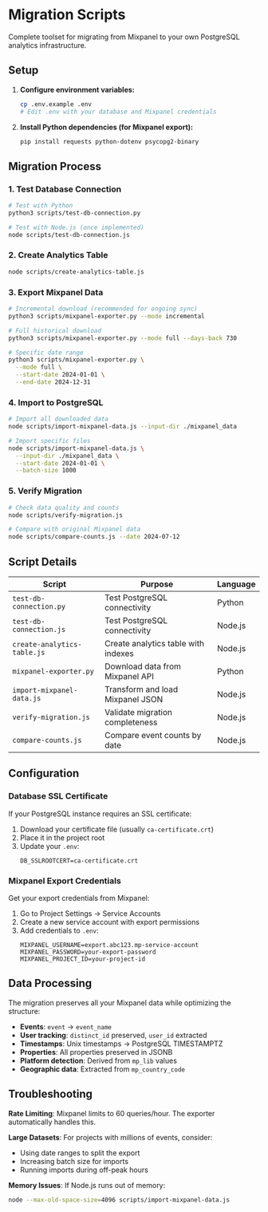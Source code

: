 # Migration Scripts

Complete toolset for migrating from Mixpanel to your own PostgreSQL analytics infrastructure.

## Setup

1. **Configure environment variables:**
   ```bash
   cp .env.example .env
   # Edit .env with your database and Mixpanel credentials
   ```

2. **Install Python dependencies (for Mixpanel export):**
   ```bash
   pip install requests python-dotenv psycopg2-binary
   ```

## Migration Process

### 1. Test Database Connection
```bash
# Test with Python
python3 scripts/test-db-connection.py

# Test with Node.js (once implemented)
node scripts/test-db-connection.js
```

### 2. Create Analytics Table
```bash
node scripts/create-analytics-table.js
```

### 3. Export Mixpanel Data
```bash
# Incremental download (recommended for ongoing sync)
python3 scripts/mixpanel-exporter.py --mode incremental

# Full historical download
python3 scripts/mixpanel-exporter.py --mode full --days-back 730

# Specific date range
python3 scripts/mixpanel-exporter.py \
  --mode full \
  --start-date 2024-01-01 \
  --end-date 2024-12-31
```

### 4. Import to PostgreSQL
```bash
# Import all downloaded data
node scripts/import-mixpanel-data.js --input-dir ./mixpanel_data

# Import specific files
node scripts/import-mixpanel-data.js \
  --input-dir ./mixpanel_data \
  --start-date 2024-01-01 \
  --batch-size 1000
```

### 5. Verify Migration
```bash
# Check data quality and counts
node scripts/verify-migration.js

# Compare with original Mixpanel data
node scripts/compare-counts.js --date 2024-07-12
```

## Script Details

| Script | Purpose | Language |
|--------|---------|----------|
| `test-db-connection.py` | Test PostgreSQL connectivity | Python |
| `test-db-connection.js` | Test PostgreSQL connectivity | Node.js |
| `create-analytics-table.js` | Create analytics table with indexes | Node.js |
| `mixpanel-exporter.py` | Download data from Mixpanel API | Python |
| `import-mixpanel-data.js` | Transform and load Mixpanel JSON | Node.js |
| `verify-migration.js` | Validate migration completeness | Node.js |
| `compare-counts.js` | Compare event counts by date | Node.js |

## Configuration

### Database SSL Certificate

If your PostgreSQL instance requires an SSL certificate:

1. Download your certificate file (usually `ca-certificate.crt`)
2. Place it in the project root
3. Update your `.env`:
   ```
   DB_SSLROOTCERT=ca-certificate.crt
   ```

### Mixpanel Export Credentials

Get your export credentials from Mixpanel:
1. Go to Project Settings → Service Accounts
2. Create a new service account with export permissions
3. Add credentials to `.env`:
   ```
   MIXPANEL_USERNAME=export.abc123.mp-service-account
   MIXPANEL_PASSWORD=your-export-password
   MIXPANEL_PROJECT_ID=your-project-id
   ```

## Data Processing

The migration preserves all your Mixpanel data while optimizing the structure:

- **Events**: `event` → `event_name`
- **User tracking**: `distinct_id` preserved, `user_id` extracted
- **Timestamps**: Unix timestamps → PostgreSQL TIMESTAMPTZ
- **Properties**: All properties preserved in JSONB
- **Platform detection**: Derived from `mp_lib` values
- **Geographic data**: Extracted from `mp_country_code`

## Troubleshooting

**Rate Limiting**: Mixpanel limits to 60 queries/hour. The exporter automatically handles this.

**Large Datasets**: For projects with millions of events, consider:
- Using date ranges to split the export
- Increasing batch size for imports
- Running imports during off-peak hours

**Memory Issues**: If Node.js runs out of memory:
```bash
node --max-old-space-size=4096 scripts/import-mixpanel-data.js
```